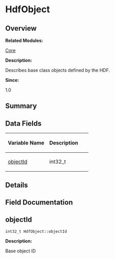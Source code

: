 # HdfObject<a name="ZH-CN_TOPIC_0000001054918155"></a>

## **Overview**<a name="section1786150479093530"></a>

**Related Modules:**

[Core](Core.md)

**Description:**

Describes base class objects defined by the HDF. 

**Since:**

1.0

## **Summary**<a name="section402963886093530"></a>

## Data Fields<a name="pub-attribs"></a>

<a name="table878785170093530"></a>
<table><thead align="left"><tr id="row1594877370093530"><th class="cellrowborder" valign="top" width="50%" id="mcps1.1.3.1.1"><p id="p881886443093530"><a name="p881886443093530"></a><a name="p881886443093530"></a>Variable Name</p>
</th>
<th class="cellrowborder" valign="top" width="50%" id="mcps1.1.3.1.2"><p id="p278522265093530"><a name="p278522265093530"></a><a name="p278522265093530"></a>Description</p>
</th>
</tr>
</thead>
<tbody><tr id="row282206697093530"><td class="cellrowborder" valign="top" width="50%" headers="mcps1.1.3.1.1 "><p id="p462929253093530"><a name="p462929253093530"></a><a name="p462929253093530"></a><a href="HdfObject.md#a8618faeb67f830c63ac42828e232c544">objectId</a></p>
</td>
<td class="cellrowborder" valign="top" width="50%" headers="mcps1.1.3.1.2 "><p id="p258943856093530"><a name="p258943856093530"></a><a name="p258943856093530"></a>int32_t&nbsp;</p>
</td>
</tr>
</tbody>
</table>

## **Details**<a name="section1800586328093530"></a>

## **Field Documentation**<a name="section227684277093530"></a>

## objectId<a name="a8618faeb67f830c63ac42828e232c544"></a>

```
int32_t HdfObject::objectId
```

 **Description:**

Base object ID 

